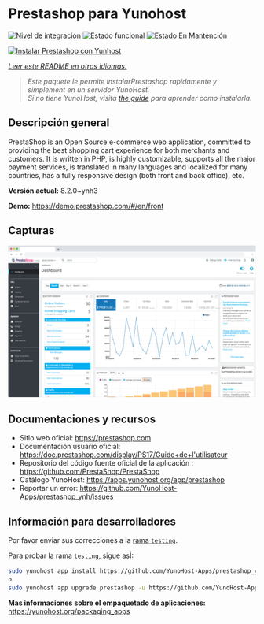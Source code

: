 <!--
Este archivo README esta generado automaticamente<https://github.com/YunoHost/apps/tree/master/tools/readme_generator>
No se debe editar a mano.
-->

# Prestashop para Yunohost

[![Nivel de integración](https://apps.yunohost.org/badge/integration/prestashop)](https://ci-apps.yunohost.org/ci/apps/prestashop/)
![Estado funcional](https://apps.yunohost.org/badge/state/prestashop)
![Estado En Mantención](https://apps.yunohost.org/badge/maintained/prestashop)

[![Instalar Prestashop con Yunhost](https://install-app.yunohost.org/install-with-yunohost.svg)](https://install-app.yunohost.org/?app=prestashop)

*[Leer este README en otros idiomas.](./ALL_README.md)*

> *Este paquete le permite instalarPrestashop rapidamente y simplement en un servidor YunoHost.*  
> *Si no tiene YunoHost, visita [the guide](https://yunohost.org/install) para aprender como instalarla.*

## Descripción general

PrestaShop is an Open Source e-commerce web application, committed to providing the best shopping cart experience for both merchants and customers. It is written in PHP, is highly customizable, supports all the major payment services, is translated in many languages and localized for many countries, has a fully responsive design (both front and back office), etc.

**Versión actual:** 8.2.0~ynh3

**Demo:** <https://demo.prestashop.com/#/en/front>

## Capturas

![Captura de Prestashop](./doc/screenshots/screenshot.png)

## Documentaciones y recursos

- Sitio web oficial: <https://prestashop.com>
- Documentación usuario oficial: <https://doc.prestashop.com/display/PS17/Guide+de+l'utilisateur>
- Repositorio del código fuente oficial de la aplicación : <https://github.com/PrestaShop/PrestaShop>
- Catálogo YunoHost: <https://apps.yunohost.org/app/prestashop>
- Reportar un error: <https://github.com/YunoHost-Apps/prestashop_ynh/issues>

## Información para desarrolladores

Por favor enviar sus correcciones a la [rama `testing`](https://github.com/YunoHost-Apps/prestashop_ynh/tree/testing).

Para probar la rama `testing`, sigue asÍ:

```bash
sudo yunohost app install https://github.com/YunoHost-Apps/prestashop_ynh/tree/testing --debug
o
sudo yunohost app upgrade prestashop -u https://github.com/YunoHost-Apps/prestashop_ynh/tree/testing --debug
```

**Mas informaciones sobre el empaquetado de aplicaciones:** <https://yunohost.org/packaging_apps>
